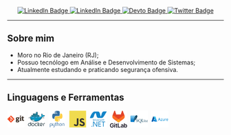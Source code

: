 
<div id="badges" align="center">
  <p>
    <a title="Curriculum Badge" href="https://far-zoo-2a1.notion.site/Gabriel-Galdino-6a8ff014db77460fbac4f1eb5df518b6" target="_blank">
      <img src="https://img.shields.io/badge/Curriculum-FF6600?logo=notion&logoColor=black&fontColor=black&style=for-the-badge" alt="LinkedIn Badge" />
    </a>
    <a title="LinkedIn Badge" href="https://www.linkedin.com/in/gabogaldino" target="_blank">
      <img src="https://img.shields.io/badge/LinkedIn-046292?style=for-the-badge&logo=linkedin&logoColor=white" alt="LinkedIn Badge" />
    </a>
    <a title="Dev.to Badge" href="https://dev.to/gabogaldino" target="_blank">
      <img src="https://img.shields.io/badge/Dev.to-black?style=for-the-badge&logo=dev.to&logoColor=white" alt="Devto Badge" />
    </a>
    <wbr>
    <a title="Twitter Badge" href="https://twitter.com/gabolgaldino" target="_blank">
      <img src="https://img.shields.io/badge/Twitter-209bec?style=for-the-badge&logo=twitter&logoColor=white" alt="Twitter Badge" />
    </a>
  </p>
</div>

---

## Sobre mim

- Moro no Rio de Janeiro (RJ);
- Possuo tecnólogo em Análise e Desenvolvimento de Sistemas;
- Atualmente estudando e praticando segurança ofensiva.
---

## Linguagens e Ferramentas

  <img title="Git" alt="Git" width="40" height="40" src="https://github.com/devicons/devicon/blob/master/icons/git/git-original-wordmark.svg" />&nbsp;
  <img title="Docker" alt="Docker" width="40" height="40" src="https://github.com/devicons/devicon/blob/master/icons/docker/docker-original-wordmark.svg" />&nbsp;
  <img title="Python" alt="Python" width="40" height="40" src="https://github.com/devicons/devicon/blob/master/icons/python/python-original-wordmark.svg" />&nbsp;
  <img title="JavaScript" alt="JavaScript" width="40" height="40" src="https://github.com/devicons/devicon/blob/master/icons/javascript/javascript-original.svg" />&nbsp;
  <img title="JavaScript" alt="JavaScript" width="40" height="40" src="https://github.com/devicons/devicon/blob/master/icons/dot-net/dot-net-plain-wordmark.svg" />&nbsp; 
  <img title="JavaScript" alt="JavaScript" width="40" height="40" src="https://github.com/devicons/devicon/blob/master/icons/gitlab/gitlab-original-wordmark.svg" />&nbsp; 
  <img title="JavaScript" alt="JavaScript" width="40" height="40" src="https://github.com/devicons/devicon/blob/master/icons/sqlite/sqlite-original-wordmark.svg" />&nbsp; 
  <img title="JavaScript" alt="JavaScript" width="40" height="40" src="https://github.com/devicons/devicon/blob/master/icons/azure/azure-original-wordmark.svg" />&nbsp; 
  
  
